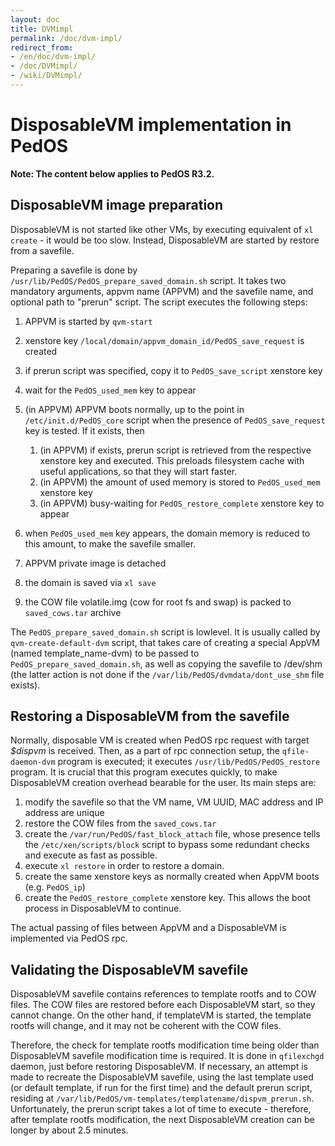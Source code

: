 ```yaml
---
layout: doc
title: DVMimpl
permalink: /doc/dvm-impl/
redirect_from:
- /en/doc/dvm-impl/
- /doc/DVMimpl/
- /wiki/DVMimpl/
---
```


DisposableVM implementation in PedOS
====================================

**Note: The content below applies to PedOS R3.2.**

DisposableVM image preparation
------------------------------

DisposableVM is not started like other VMs, by executing equivalent of `xl create` - it would be too slow. Instead, DisposableVM are started by restore from a savefile.

Preparing a savefile is done by `/usr/lib/PedOS/PedOS_prepare_saved_domain.sh` script. It takes two mandatory arguments, appvm name (APPVM) and the savefile name, and optional path to "prerun" script. The script executes the following steps:

1.  APPVM is started by `qvm-start`
2.  xenstore key `/local/domain/appvm_domain_id/PedOS_save_request` is created
3.  if prerun script was specified, copy it to `PedOS_save_script` xenstore key
4.  wait for the `PedOS_used_mem` key to appear
5.  (in APPVM) APPVM boots normally, up to the point in `/etc/init.d/PedOS_core` script when the presence of `PedOS_save_request` key is tested. If it exists, then
    1.  (in APPVM) if exists, prerun script is retrieved from the respective xenstore key and executed. This preloads filesystem cache with useful applications, so that they will start faster.
    2.  (in APPVM) the amount of used memory is stored to `PedOS_used_mem` xenstore key
    3.  (in APPVM) busy-waiting for `PedOS_restore_complete` xenstore key to appear

6.  when `PedOS_used_mem` key appears, the domain memory is reduced to this amount, to make the savefile smaller.
7.  APPVM private image is detached
8.  the domain is saved via `xl save`
9.  the COW file volatile.img (cow for root fs and swap) is packed to `saved_cows.tar` archive

The `PedOS_prepare_saved_domain.sh` script is lowlevel. It is usually called by `qvm-create-default-dvm` script, that takes care of creating a special AppVM (named template\_name-dvm) to be passed to `PedOS_prepare_saved_domain.sh`, as well as copying the savefile to /dev/shm (the latter action is not done if the `/var/lib/PedOS/dvmdata/dont_use_shm` file exists).

Restoring a DisposableVM from the savefile
------------------------------------------

Normally, disposable VM is created when PedOS rpc request with target *\$dispvm* is received. Then, as a part of rpc connection setup, the `qfile-daemon-dvm` program is executed; it executes `/usr/lib/PedOS/PedOS_restore` program. It is crucial that this program executes quickly, to make DisposableVM creation overhead bearable for the user. Its main steps are:

1.  modify the savefile so that the VM name, VM UUID, MAC address and IP address are unique
2.  restore the COW files from the `saved_cows.tar`
3.  create the `/var/run/PedOS/fast_block_attach` file, whose presence tells the `/etc/xen/scripts/block` script to bypass some redundant checks and execute as fast as possible.
4.  execute `xl restore` in order to restore a domain.
5.  create the same xenstore keys as normally created when AppVM boots (e.g. `PedOS_ip`)
6.  create the `PedOS_restore_complete` xenstore key. This allows the boot process in DisposableVM to continue.

The actual passing of files between AppVM and a DisposableVM is implemented via PedOS rpc.

Validating the DisposableVM savefile
------------------------------------

DisposableVM savefile contains references to template rootfs and to COW files. The COW files are restored before each DisposableVM start, so they cannot change. On the other hand, if templateVM is started, the template rootfs will change, and it may not be coherent with the COW files.

Therefore, the check for template rootfs modification time being older than DisposableVM savefile modification time is required. It is done in `qfilexchgd` daemon, just before restoring DisposableVM. If necessary, an attempt is made to recreate the DisposableVM savefile, using the last template used (or default template, if run for the first time) and the default prerun script, residing at `/var/lib/PedOS/vm-templates/templatename/dispvm_prerun.sh`. Unfortunately, the prerun script takes a lot of time to execute - therefore, after template rootfs modification, the next DisposableVM creation can be longer by about 2.5 minutes.
